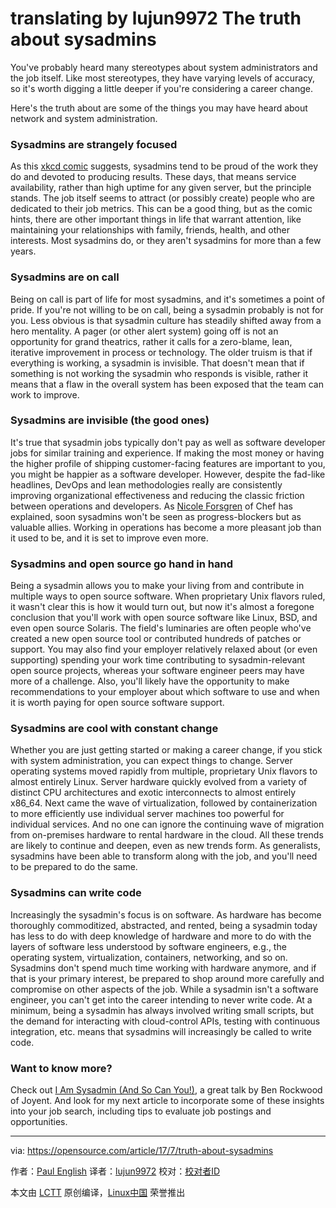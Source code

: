 translating by lujun9972
The truth about sysadmins
======
You've probably heard many stereotypes about system administrators and the job itself. Like most stereotypes, they have varying levels of accuracy, so it's worth digging a little deeper if you're considering a career change.

Here's the truth about are some of the things you may have heard about network and system administration.

### Sysadmins are strangely focused

As this [xkcd comic][1] suggests, sysadmins tend to be proud of the work they do and devoted to producing results. These days, that means service availability, rather than high uptime for any given server, but the principle stands. The job itself seems to attract (or possibly create) people who are dedicated to their job metrics. This can be a good thing, but as the comic hints, there are other important things in life that warrant attention, like maintaining your relationships with family, friends, health, and other interests. Most sysadmins do, or they aren't sysadmins for more than a few years.

### Sysadmins are on call

Being on call is part of life for most sysadmins, and it's sometimes a point of pride. If you're not willing to be on call, being a sysadmin probably is not for you. Less obvious is that sysadmin culture has steadily shifted away from a hero mentality. A pager (or other alert system) going off is not an opportunity for grand theatrics, rather it calls for a zero-blame, lean, iterative improvement in process or technology. The older truism is that if everything is working, a sysadmin is invisible. That doesn't mean that if something is not working the sysadmin who responds is visible, rather it means that a flaw in the overall system has been exposed that the team can work to improve.

### Sysadmins are invisible (the good ones)

It's true that sysadmin jobs typically don't pay as well as software developer jobs for similar training and experience. If making the most money or having the higher profile of shipping customer-facing features are important to you, you might be happier as a software developer. However, despite the fad-like headlines, DevOps and lean methodologies really are consistently improving organizational effectiveness and reducing the classic friction between operations and developers. As [Nicole Forsgren][2] of Chef has explained, soon sysadmins won't be seen as progress-blockers but as valuable allies. Working in operations has become a more pleasant job than it used to be, and it is set to improve even more.

### Sysadmins and open source go hand in hand

Being a sysadmin allows you to make your living from and contribute in multiple ways to open source software. When proprietary Unix flavors ruled, it wasn't clear this is how it would turn out, but now it's almost a foregone conclusion that you'll work with open source software like Linux, BSD, and even open source Solaris. The field's luminaries are often people who've created a new open source tool or contributed hundreds of patches or support. You may also find your employer relatively relaxed about (or even supporting) spending your work time contributing to sysadmin-relevant open source projects, whereas your software engineer peers may have more of a challenge. Also, you'll likely have the opportunity to make recommendations to your employer about which software to use and when it is worth paying for open source software support.

### Sysadmins are cool with constant change

Whether you are just getting started or making a career change, if you stick with system administration, you can expect things to change. Server operating systems moved rapidly from multiple, proprietary Unix flavors to almost entirely Linux. Server hardware quickly evolved from a variety of distinct CPU architectures and exotic interconnects to almost entirely x86_64. Next came the wave of virtualization, followed by containerization to more efficiently use individual server machines too powerful for individual services. And no one can ignore the continuing wave of migration from on-premises hardware to rental hardware in the cloud. All these trends are likely to continue and deepen, even as new trends form. As generalists, sysadmins have been able to transform along with the job, and you'll need to be prepared to do the same.

### Sysadmins can write code

Increasingly the sysadmin's focus is on software. As hardware has become thoroughly commoditized, abstracted, and rented, being a sysadmin today has less to do with deep knowledge of hardware and more to do with the layers of software less understood by software engineers, e.g., the operating system, virtualization, containers, networking, and so on. Sysadmins don't spend much time working with hardware anymore, and if that is your primary interest, be prepared to shop around more carefully and compromise on other aspects of the job. While a sysadmin isn't a software engineer, you can't get into the career intending to never write code. At a minimum, being a sysadmin has always involved writing small scripts, but the demand for interacting with cloud-control APIs, testing with continuous integration, etc. means that sysadmins will increasingly be called to write code.

### Want to know more?

Check out [I Am Sysadmin (And So Can You!)][3], a great talk by Ben Rockwood of Joyent. And look for my next article to incorporate some of these insights into your job search, including tips to evaluate job postings and opportunities.

--------------------------------------------------------------------------------

via: https://opensource.com/article/17/7/truth-about-sysadmins

作者：[Paul English][a]
译者：[lujun9972](https://github.com/lujun9972)
校对：[校对者ID](https://github.com/校对者ID)

本文由 [LCTT](https://github.com/LCTT/TranslateProject) 原创编译，[Linux中国](https://linux.cn/) 荣誉推出

[a]:https://opensource.com/users/penglish
[1]:https://xkcd.com/705/
[2]:https://www.linkedin.com/in/nicolefv/
[3]:https://www.usenix.org/conference/lisa14/conference-program/presentation/rockwood
